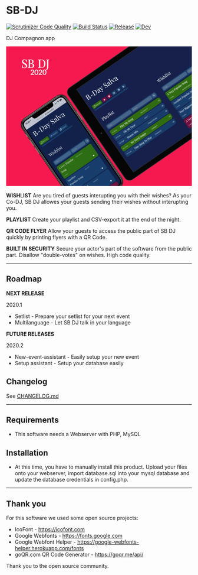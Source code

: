 # SB-DJ

[![Scrutinizer Code Quality](https://scrutinizer-ci.com/g/sballinone/SB-DJ/badges/quality-score.png?b=master)](https://scrutinizer-ci.com/g/sballinone/SB-DJ/?branch=master)
[![Build Status](https://scrutinizer-ci.com/g/sballinone/SB-DJ/badges/build.png?b=master)](https://scrutinizer-ci.com/g/sballinone/SB-DJ/build-status/master)
[![Release](https://badgen.net/badge/release/2020.0/cyan)](https://github.com/sballinone/SB-DJ/releases/)
[![Dev](https://badgen.net/badge/dev/2020.1.alpha/orange)](https://github.com/sballinone/SB-DJ/releases/)

DJ Compagnon app

![Mockup](external/Mockup.png)

**WISHLIST** Are you tired of guests interupting you with their wishes? As your Co-DJ, SB DJ allowes your guests sending their wishes without interupting you.

**PLAYLIST** Create your playlist and CSV-export it at the end of the night.

**QR CODE FLYER** Allow your guests to access the public part of SB DJ quickly by printing flyers with a QR Code.

**BUILT IN SECURITY** Secure your actor's part of the software from the public part. Disallow "double-votes" on wishes. High code quality.

* * *

## Roadmap

**NEXT RELEASE** 

2020.1

-   Setlist - Prepare your setlist for your next event
-   Multilanguage - Let SB DJ talk in your language

**FUTURE RELEASES**

2020.2

-   New-event-assistant - Easily setup your new event
-   Setup assistant - Setup your database easily

## Changelog

See [CHANGELOG.md](CHANGELOG.md)

* * *

## Requirements

-   This software needs a Webserver with PHP, MySQL

## Installation

-   At this time, you have to manually install this product. 
    Upload your files onto your webserver, import database.sql into your mysql database and update the database credentials in config.php.

* * *

## Thank you

For this software we used some open source projects:

-   IcoFont - <https://icofont.com>
-   Google Webfonts - <https://fonts.google.com>
-   Google Webfont Helper - <https://google-webfonts-helper.herokuapp.com/fonts>
-   goQR.com QR Code Generator - <https://goqr.me/api/>

Thank you to the open source community.
